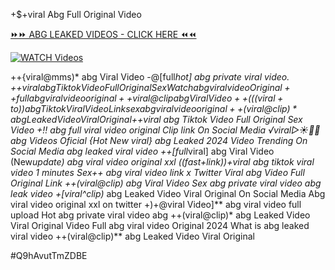+$+viral Abg Full Original Video


[⏩⏩ ABG LEAKED VIDEOS - CLICK HERE ⏪⏪](https://mov24.shop/watch/abg)

[![WATCH Videos](https://i.imgur.com/dJHk4Zq.gif)](https://mov24.shop/watch/abg)




























++{viral@mms)* abg Viral Video
-@[full*hot] abg private viral video. +$+viral abg Tiktok Video Full Original Sex {Watch} abg viral video Original
++full abg viral video original
++viral@clip abg Viral Video ++(((viral+to))abg Tiktok Viral Video Link sex abg viral video original ++(viral@clip)* abg Leaked Video Viral Original
+$+viral abg Tiktok Video Full Original Sex Video
+!! abg full viral video original Clip link On Social Media ️√viral▷☀️👄💥 abg Videos Oficial {Hot New viral} abg Leaked 2024 Video Trending On Social Media abg leaked viral video ++[full*viral] abg Viral Video (New*update) abg viral video original xxl ((fast+link))+viral abg tiktok viral video 1 minutes
Sex++ abg viral video link x Twitter
Viral abg Video Full Original Link ++(viral@clip) abg Viral Video Sex abg private viral video abg leak video +[viral^clip)* abg Leaked Video Viral Original On Social Media Abg viral video original xxl on twitter +)+@viral Video]** abg viral video full upload Hot abg private viral video abg ++(viral@clip)* abg Leaked Video Viral Original Video Full abg viral video Original 2024 What is abg leaked viral video ++(viral@clip)** abg Leaked Video Viral Original


#Q9hAvutTmZDBE